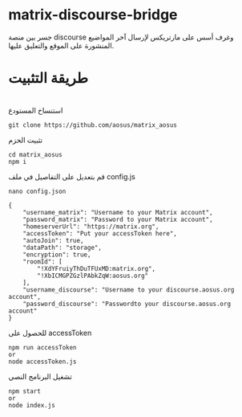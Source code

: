 # matrix-discourse-bridge
جسر بين منصة discourse وغرف أسس على مارتريكس لإرسال آخر المواضيع المنشورة على الموقع والتعليق عليها.
#

# طريقة التثبيت
#
استنساخ المستودع

```
git clone https://github.com/aosus/matrix_aosus
```
تثبيت الحزم 

```
cd matrix_aosus
npm i
```

قم بتعديل على التفاصيل في ملف config.js

```
nano config.json
```

```
{
    "username_matrix": "Username to your Matrix account",
    "password_matrix": "Password to your Matrix account",
    "homeserverUrl": "https://matrix.org",
    "accessToken": "Put your accessToken here",
    "autoJoin": true,
    "dataPath": "storage",
    "encryption": true,
    "roomId": [
        "!XdYFruiyThDuTFUxMD:matrix.org",
        "!XbICMGPZGzlPAbkZqW:aosus.org"
    ],
    "username_discourse": "Username to your discourse.aosus.org account",
    "password_discourse": "Passwordto your discourse.aosus.org account"
}
```

للحصول على accessToken

```
npm run accessToken
or 
node accessToken.js
```

تشغيل البرنامج النصي 

```
npm start 
or 
node index.js
```

